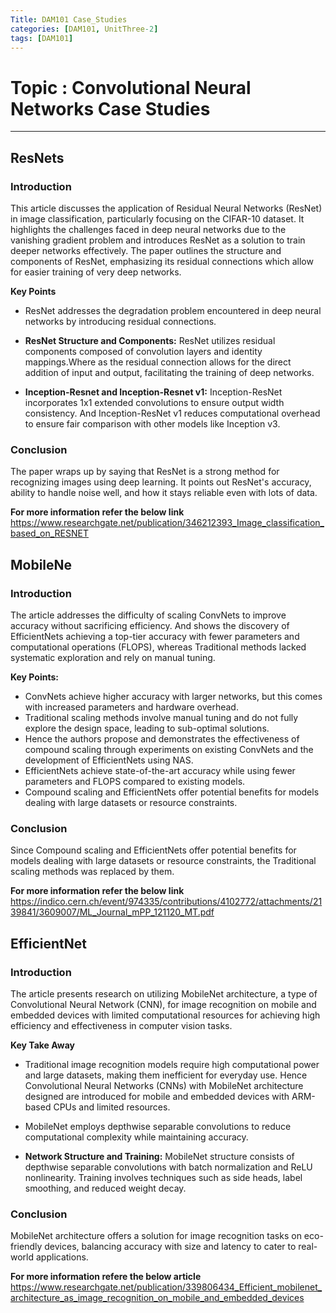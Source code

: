 ```yaml
---
Title: DAM101 Case_Studies
categories: [DAM101, UnitThree-2]
tags: [DAM101]
---
```


# Topic : Convolutional Neural Networks Case Studies
----

## ResNets 
### Introduction
This article discusses the application of Residual Neural Networks (ResNet) in image classification, particularly focusing on the CIFAR-10 dataset. It highlights the challenges faced in deep neural networks due to the vanishing gradient problem and introduces ResNet as a solution to train deeper networks effectively. The paper outlines the structure and components of ResNet, emphasizing its residual connections which allow for easier training of very deep networks.

**Key Points**
- ResNet addresses the degradation problem encountered in deep neural networks by introducing residual connections.

- **ResNet Structure and Components:**
ResNet utilizes residual components composed of convolution layers and identity mappings.Where as the residual connection allows for the direct addition of input and output, facilitating the training of deep networks.

- **Inception-Resnet and Inception-Resnet v1:**
Inception-ResNet incorporates 1x1 extended convolutions to ensure output width consistency. And Inception-ResNet v1 reduces computational overhead to ensure fair comparison with other models like Inception v3.

### Conclusion
The paper wraps up by saying that ResNet is a strong method for recognizing images using deep learning. It points out ResNet's accuracy, ability to handle noise well, and how it stays reliable even with lots of data.

**For more information refer the below link**
https://www.researchgate.net/publication/346212393_Image_classification_based_on_RESNET

## MobileNe
### Introduction
The article addresses the difficulty of scaling ConvNets to improve accuracy without sacrificing efficiency. And shows the discovery of EfficientNets achieving a top-tier accuracy with fewer parameters and computational operations (FLOPS), whereas Traditional methods lacked systematic exploration and rely on manual tuning.

**Key Points:**
- ConvNets achieve higher accuracy with larger networks, but this comes with increased parameters and hardware overhead.
- Traditional scaling methods involve manual tuning and do not fully explore the design space, leading to sub-optimal solutions.
- Hence the authors propose and demonstrates the effectiveness of compound scaling through experiments on existing ConvNets and the development of EfficientNets using NAS.
- EfficientNets achieve state-of-the-art accuracy while using fewer parameters and FLOPS compared to existing models.
- Compound scaling and EfficientNets offer potential benefits for models dealing with large datasets or resource constraints.

### Conclusion
Since Compound scaling and EfficientNets offer potential benefits for models dealing with large datasets or resource constraints, the Traditional scaling methods was replaced by them.

**For more information refer the below link**
https://indico.cern.ch/event/974335/contributions/4102772/attachments/2139841/3609007/ML_Journal_mPP_121120_MT.pdf


## EfficientNet
### Introduction
The article presents research on utilizing MobileNet architecture, a type of Convolutional Neural Network (CNN), for image recognition on mobile and embedded devices with limited computational resources for achieving high efficiency and effectiveness in computer vision tasks.

**Key Take Away**
- Traditional image recognition models require high computational power and large datasets, making them inefficient for everyday use. Hence  Convolutional Neural Networks (CNNs) with MobileNet architecture designed are introduced for mobile and embedded devices with ARM-based CPUs and limited resources.

- MobileNet employs depthwise separable convolutions to reduce computational complexity while maintaining accuracy.

- **Network Structure and Training:** MobileNet structure consists of depthwise separable convolutions with batch normalization and ReLU nonlinearity. Training involves techniques such as side heads, label smoothing, and reduced weight decay.

### Conclusion
MobileNet architecture offers a solution for image recognition tasks on eco-friendly devices, balancing accuracy with size and latency to cater to real-world applications.

**For more information refere the below article**
https://www.researchgate.net/publication/339806434_Efficient_mobilenet_architecture_as_image_recognition_on_mobile_and_embedded_devices

